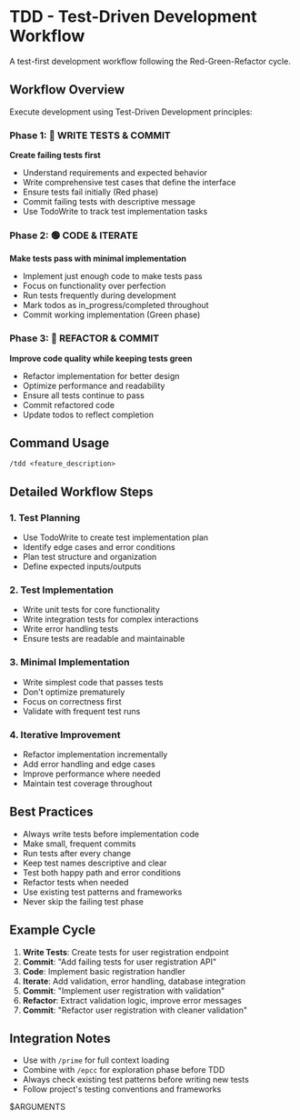 # TDD - Test-Driven Development Workflow

A test-first development workflow following the Red-Green-Refactor cycle.

## Workflow Overview

Execute development using Test-Driven Development principles:

### Phase 1: 🔴 WRITE TESTS & COMMIT

**Create failing tests first**

- Understand requirements and expected behavior
- Write comprehensive test cases that define the interface
- Ensure tests fail initially (Red phase)
- Commit failing tests with descriptive message
- Use TodoWrite to track test implementation tasks

### Phase 2: 🟢 CODE & ITERATE

**Make tests pass with minimal implementation**

- Implement just enough code to make tests pass
- Focus on functionality over perfection
- Run tests frequently during development
- Mark todos as in_progress/completed throughout
- Commit working implementation (Green phase)

### Phase 3: 🔵 REFACTOR & COMMIT

**Improve code quality while keeping tests green**

- Refactor implementation for better design
- Optimize performance and readability
- Ensure all tests continue to pass
- Commit refactored code
- Update todos to reflect completion

## Command Usage

```
/tdd <feature_description>
```

## Detailed Workflow Steps

### 1. Test Planning

- Use TodoWrite to create test implementation plan
- Identify edge cases and error conditions
- Plan test structure and organization
- Define expected inputs/outputs

### 2. Test Implementation

- Write unit tests for core functionality
- Write integration tests for complex interactions
- Write error handling tests
- Ensure tests are readable and maintainable

### 3. Minimal Implementation

- Write simplest code that passes tests
- Don't optimize prematurely
- Focus on correctness first
- Validate with frequent test runs

### 4. Iterative Improvement

- Refactor implementation incrementally
- Add error handling and edge cases
- Improve performance where needed
- Maintain test coverage throughout

## Best Practices

- Always write tests before implementation code
- Make small, frequent commits
- Run tests after every change
- Keep test names descriptive and clear
- Test both happy path and error conditions
- Refactor tests when needed
- Use existing test patterns and frameworks
- Never skip the failing test phase

## Example Cycle

1. **Write Tests**: Create tests for user registration endpoint
2. **Commit**: "Add failing tests for user registration API"
3. **Code**: Implement basic registration handler
4. **Iterate**: Add validation, error handling, database integration
5. **Commit**: "Implement user registration with validation"
6. **Refactor**: Extract validation logic, improve error messages
7. **Commit**: "Refactor user registration with cleaner validation"

## Integration Notes

- Use with `/prime` for full context loading
- Combine with `/epcc` for exploration phase before TDD
- Always check existing test patterns before writing new tests
- Follow project's testing conventions and frameworks

$ARGUMENTS
